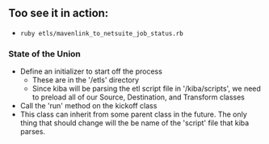 ## Too see it in action:

- `ruby etls/mavenlink_to_netsuite_job_status.rb`

### State of the Union

- Define an initializer to start off the process
  - These are in the '/etls' directory
  - Since kiba will be parsing the etl script file in '/kiba/scripts', we need to preload all of our Source, Destination, and Transform classes
- Call the 'run' method on the kickoff class
- This class can inherit from some parent class in the future. The only thing that should change will the be name of the 'script' file that kiba parses.
